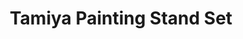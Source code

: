 ---
layout: product
title: "Tamiya Painting Stand Set"
price: "2600" 
desc: "N/A"
img_path: "/assets/img/74522.jpg"
brand: "N/A"
available: true
special_offer: false
new: true
soon: false
cat: "070000"
subcat: "070500"
subsubcat: "0N/A"
sifra: "74522"
popular: false
---